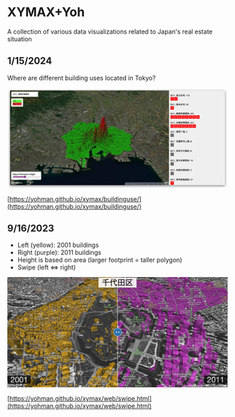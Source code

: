 # XYMAX+Yoh
A collection of various data visualizations related to Japan's real estate situation

## 1/15/2024

Where are different building uses located in Tokyo?

![Alt text](images/buildinguse.jpg)

[https://yohman.github.io/xymax/buildinguse/](https://yohman.github.io/xymax/buildinguse/)

## 9/16/2023

- Left (yellow): 2001 buildings
- Right (purple): 2011 buildings
- Height is based on area (larger footprint = taller polygon)
- Swipe (left ⇔ right)

[![Alt text](web/images/swipe.png)](https://yohman.github.io/xymax/web/swipe.html)

[https://yohman.github.io/xymax/web/swipe.html](https://yohman.github.io/xymax/web/swipe.html)
